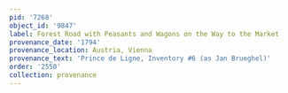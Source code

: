 ```yaml
---
pid: '7268'
object_id: '9847'
label: Forest Road with Peasants and Wagons on the Way to the Market
provenance_date: '1794'
provenance_location: Austria, Vienna
provenance_text: 'Prince de Ligne, Inventory #6 (as Jan Brueghel)'
order: '2550'
collection: provenance
---
```

